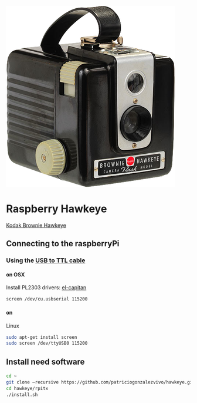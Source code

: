 
![](imgs/img.png)

# Raspberry Hawkeye

[Kodak Brownie Hawkeye](http://kenrockwell.com/trips/2010-02-rt-66/contact-sheet.htm)

## Connecting to the raspberryPi

### Using the [USB to TTL cable](http://www.adafruit.com/products/954)

#### on OSX

Install PL2303 drivers: [el-capitan](https://github.com/patriciogonzalezvivo/hawkeye/raw/master/drivers/PL2303_MacOSX_1_6_0_20151022.zip)

```bash
screen /dev/cu.usbserial 115200  
```

#### on
 Linux

```bash
sudo apt-get install screen
sudo screen /dev/ttyUSB0 115200
```

## Install need software

```bash
cd ~
git clone —recursive https://github.com/patriciogonzalezvivo/hawkeye.git
cd hawkeye/rpitx
./install.sh
```